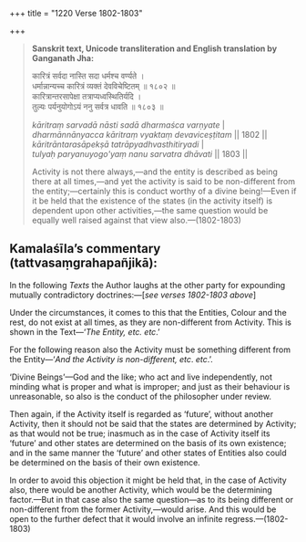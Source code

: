 +++
title = "1220 Verse 1802-1803"

+++
> **Sanskrit text, Unicode transliteration and English translation by Ganganath Jha:** 
>
> कारित्रं सर्वदा नास्ति सदा धर्मश्च वर्ण्यते ।  
> धर्मान्नान्यच्च कारित्रं व्यक्तं देवविचेष्टितम् ॥ १८०२ ॥  
> कारित्रान्तरसापेक्षा तत्राप्यध्वस्थितिर्यदि ।  
> तुल्यः पर्यनुयोगोऽयं ननु सर्वत्र धावति ॥ १८०३ ॥ 
>
> *kāritraṃ sarvadā nāsti sadā dharmaśca varṇyate* \|  
> *dharmānnānyacca kāritraṃ vyaktaṃ devaviceṣṭitam* \|\| 1802 \|\|  
> *kāritrāntarasāpekṣā tatrāpyadhvasthitiryadi* \|  
> *tulyaḥ paryanuyogo'yaṃ nanu sarvatra dhāvati* \|\| 1803 \|\| 
>
> Activity is not there always,—and the entity is described as being there at all times,—and yet the activity is said to be non-different from the entity;—certainly this is conduct worthy of a divine being!—Even if it be held that the existence of the states (in the activity itself) is dependent upon other activities,—the same question would be equally well raised against that view also.—(1802-1803)



## Kamalaśīla’s commentary (tattvasaṃgrahapañjikā):

In the following *Texts* the Author laughs at the other party for expounding mutually contradictory doctrines:—[*see verses 1802-1803 above*]

Under the circumstances, it comes to this that the Entities, Colour and the rest, do not exist at all times, as they are non-different from Activity. This is shown in the Text—‘*The Entity, etc. etc*.’

For the following reason also the Activity must be something different from the Entity—‘*And the Activity is non-different, etc*. *etc*.’.

‘Divine Beings’—God and the like; who act and live independently, not minding what is proper and what is improper; and just as their behaviour is unreasonable, so also is the conduct of the philosopher under review.

Then again, if the Activity itself is regarded as ‘future’, without another Activity, then it should not be said that the states are determined by Activity; as that would not be true; inasmuch as in the case of Activity itself its ‘future’ and other states are determined on the basis of its own existence; and in the same manner the ‘future’ and other states of Entities also could be determined on the basis of their own existence.

In order to avoid this objection it might be held that, in the case of Activity also, there would be another Activity, which would be the determining factor.—But in that case also the same question—as to its being different or non-different from the former Activity,—would arise. And this would be open to the further defect that it would involve an infinite regress.—(1802-1803)


